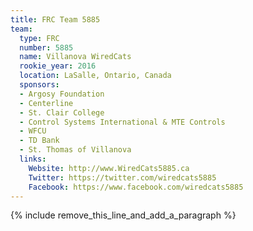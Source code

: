 ```yaml
---
title: FRC Team 5885
team:
  type: FRC
  number: 5885
  name: Villanova WiredCats
  rookie_year: 2016
  location: LaSalle, Ontario, Canada
  sponsors:
  - Argosy Foundation
  - Centerline
  - St. Clair College
  - Control Systems International & MTE Controls
  - WFCU
  - TD Bank
  - St. Thomas of Villanova
  links:
    Website: http://www.WiredCats5885.ca
    Twitter: https://twitter.com/wiredcats5885
    Facebook: https://www.facebook.com/wiredcats5885
---
```


{% include remove_this_line_and_add_a_paragraph %}